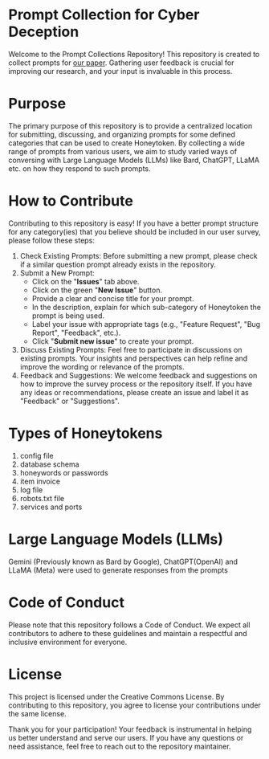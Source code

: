 # Prompt Collection for Cyber Deception
Welcome to the Prompt Collections Repository! This repository is created to collect prompts for [our paper](https://arxiv.org/abs/2404.16118). Gathering user feedback is crucial for improving our research, and your input is invaluable in this process.

# Purpose
The primary purpose of this repository is to provide a centralized location for submitting, discussing, and organizing prompts for some defined categories that can be used to create Honeytoken. By collecting a wide range of prompts from various users, we aim to study varied ways of conversing with Large Language Models (LLMs) like Bard, ChatGPT, LLaMA etc. on how they respond to such prompts.

# How to Contribute
Contributing to this repository is easy! If you have a better prompt structure for any category(ies) that you believe should be included in our user survey, please follow these steps:

1. Check Existing Prompts: Before submitting a new prompt, please check if a similar question prompt already exists in the repository.
2. Submit a New Prompt:
    * Click on the "**Issues**" tab above.
    * Click on the green "**New Issue**" button.
    * Provide a clear and concise title for your prompt.
    * In the description, explain for which sub-category of Honeytoken the prompt is being used.
    * Label your issue with appropriate tags (e.g., "Feature Request", "Bug Report", "Feedback", etc.).
    * Click "**Submit new issue**" to create your prompt.
3. Discuss Existing Prompts: Feel free to participate in discussions on existing prompts. Your insights and perspectives can help refine and improve the wording or relevance of the prompts.
4. Feedback and Suggestions: We welcome feedback and suggestions on how to improve the survey process or the repository itself. If you have any ideas or recommendations, please create an issue and label it as "Feedback" or "Suggestions".

# Types of Honeytokens
1. config file
2. database schema
3. honeywords or passwords
4. item invoice
5. log file
6. robots.txt file
7. services and ports

# Large Language Models (LLMs)
Gemini (Previously known as Bard by Google), ChatGPT(OpenAI) and LLaMA (Meta) were used to generate responses from the prompts

# Code of Conduct
Please note that this repository follows a Code of Conduct. We expect all contributors to adhere to these guidelines and maintain a respectful and inclusive environment for everyone.

# License
This project is licensed under the Creative Commons License. By contributing to this repository, you agree to license your contributions under the same license.

Thank you for your participation! Your feedback is instrumental in helping us better understand and serve our users. If you have any questions or need assistance, feel free to reach out to the repository maintainer.

